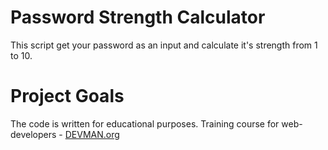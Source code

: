 # Password Strength Calculator

This script get your password as an input and calculate it's strength from 1 
to 10. 

# Project Goals

The code is written for educational purposes. Training course for web-developers - [DEVMAN.org](https://devman.org)

